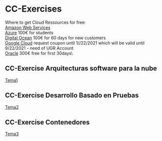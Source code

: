 # CC-Exercises
Where to get Cloud Ressources for free:\
[Amazon Web Services](https://aws.amazon.com/de/free/?all-free-tier.sort-by=item.additionalFields.SortRank&all-free-tier.sort-order=asc) \
[Azure](https://azure.microsoft.com/de-de/free/students/) 100€ for students\
[Digital Ocean](https://cloud.digitalocean.com/registrations/new) 100€ for 60 days for new customers\
[Google Cloud](https://google.secure.force.com/GCPEDU?cid=rpyL%2FTHhUJAvcXAxBCQczXpsSNkFq6dGYb7CVAG%2FgJ9wXdGbpXs2EZ4qt1nGxNXZ) request coupon until 1//22/2021 which will be valid until 9/22/2021 - need of UGR Account\
[Oracle](https://www.oracle.com/cloud/free/) 300€ free for first 30days\

## CC-Exercise Arquitecturas software para la nube
[Tema1](tema1/README.md)

## CC-Exercise Desarrollo Basado en Pruebas
[Tema2](tema2/README.md)

## CC-Exercise Contenedores
[Tema3](tema3/README.md)

